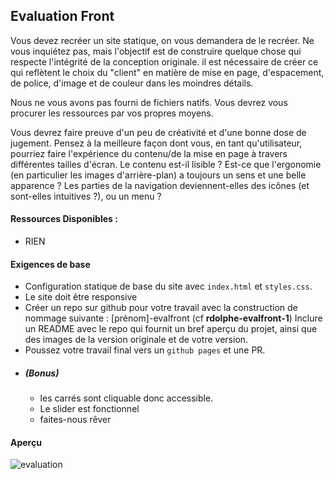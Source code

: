 ## Evaluation Front
Vous devez recréer un site statique,
 on vous demandera de le recréer. Ne vous inquiétez pas,
  mais l'objectif est de construire quelque chose qui respecte l'intégrité de la conception originale.
   il est nécessaire de créer ce qui reflètent le choix du "client" en matière de mise en page,
    d'espacement, de police, d'image et de couleur dans les moindres détails.

Nous ne vous avons pas fourni de fichiers natifs. Vous devrez vous procurer les ressources par vos propres moyens.

Vous devrez faire preuve d'un peu de créativité et d'une bonne dose de jugement.
 Pensez à la meilleure façon dont vous, en tant qu'utilisateur,
  pourriez faire l'expérience du contenu/de la mise en page à travers différentes tailles d'écran. 
  Le contenu est-il lisible ? Est-ce que l'ergonomie (en particulier les images d'arrière-plan) a toujours un sens et une belle
   apparence ? Les parties de la navigation deviennent-elles des icônes (et sont-elles intuitives ?), ou un menu ?

#### Ressources Disponibles :

* RIEN


#### Exigences de base

  * Configuration statique de base du site avec `index.html` et `styles.css`.
  * Le site doit être responsive
  * Créer un repo sur github pour votre travail avec la construction de nommage suivante : [prénom]-evalfront (cf **rdolphe-evalfront-1**)
Inclure un README avec le repo qui fournit un bref aperçu du projet, ainsi que des images de la version originale et de votre version.
  * Poussez votre travail final vers un `github pages` et une PR.
  * ##### (Bonus)
    * les carrés sont cliquable donc accessible.
    * Le slider est fonctionnel
    * faites-nous rêver  

#### Aperçu

![evaluation](evalfront.png)
